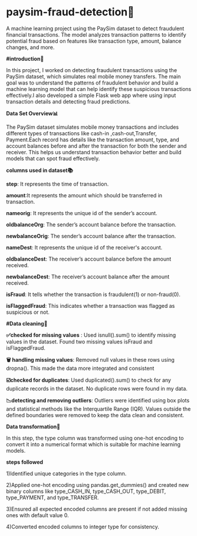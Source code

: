 # paysim-fraud-detection🔴

A machine learning project using the PaySim dataset to detect fraudulent financial transactions. The model analyzes transaction patterns to identify potential fraud based on features like transaction type, amount, balance changes, and more.

**#introduction🚀**

In this project, I worked on detecting fraudulent transactions using the PaySim dataset, which simulates real mobile money transfers. The main goal was to understand the patterns of fraudulent behavior and build a machine learning model that can help identify these suspicious transactions effectively.I also developed a simple Flask web app where using input transaction details and detecting fraud predictions.

**Data Set Overview📊**

The PaySim dataset simulates mobile money transactions and includes different types of transactions like cash-in ,cash-out,Transfer, Payment.Each record has details like the transaction amount, type, and account balances before and after the transaction for both the sender and receiver. This helps us understand transaction behavior better and build models that can spot fraud effectively.

**columns used in dataset📚**

   **step**: It represents the time of transaction.
   
   **amount**:It represents the amount which should be transferred in transaction.
   
   **nameorig**: It represents the unique id of the sender’s account.
   
   **oldbalanceOrg**: The sender’s account balance before the transaction.
   
   **newbalanceOrig**: The sender’s account balance after the transaction.
   
   **nameDest**: It represents the unique id of the receiver's account.
   
   **oldbalanceDest**: The receiver’s account balance before the amount received.
   
   **newbalanceDest**: The receiver’s account balance after the amount received.
   
   **isFraud**: It tells whether the transaction is fraudulent(1) or non-fraud(0).
   
   **isFlaggedFraud**: This indicates whether a transaction was flagged as suspicious or not.

 **#Data cleaning🧹**
 
  **✅checked for missing values** : Used isnull().sum() to identify missing values in the dataset. Found two missing values isFraud and  isFlaggedFraud.
  
  **🗑️ handling missing values**: Removed null values in these rows using dropna(). This made the data more integrated and consistent
  
  **☑️checked for duplicates**: Used duplicated().sum() to check for any duplicate records in the dataset. No duplicate rows were found in my data.
  
  **📉detecting and removing outliers**: Outliers were identified using box plots and statistical methods like the Interquartile Range (IQR). Values outside the defined boundaries were removed to keep the data clean and consistent.

**Data transformation🔄**

In this step, the type column was transformed using one-hot encoding  to convert it into a numerical format which is suitable for machine learning models.

 **steps followed**
 
   1)Identified unique categories in the type column.
   
   2)Applied one-hot encoding using pandas.get_dummies() and created new binary columns like type_CASH_IN, type_CASH_OUT, type_DEBIT, type_PAYMENT, and type_TRANSFER.
   
   3)Ensured all expected encoded columns are present if not added missing ones with default value 0.
   
   4)Converted encoded columns to integer type for consistency.



 





  
  
